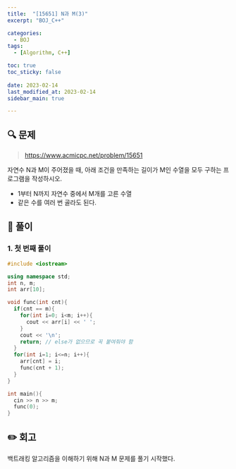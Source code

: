 ```yaml
---
title:  "[15651] N과 M(3)"
excerpt: "BOJ_C++"

categories:
  - BOJ
tags:
  - [Algorithm, C++]

toc: true
toc_sticky: false
 
date: 2023-02-14
last_modified_at: 2023-02-14
sidebar_main: true

---
```

<!--
문제 🔍
풀이 🎯 ⭕ ❌
주의할 점 🚨
짚고갈 점 ✏️
기타 🔥🌝🪐🔔
-->
## 🔍 문제
> <https://www.acmicpc.net/problem/15651>
<div class="notice" markdown="1">
자연수 N과 M이 주어졌을 때, 아래 조건을 만족하는 길이가 M인 수열을 모두 구하는 프로그램을 작성하시오.

- 1부터 N까지 자연수 중에서 M개를 고른 수열
- 같은 수를 여러 번 골라도 된다.
</div>

## 🎯 풀이
### 1. 첫 번째 풀이
```cpp
#include <iostream>

using namespace std;
int n, m;
int arr[10];

void func(int cnt){
  if(cnt == m){
    for(int i=0; i<m; i++){
      cout << arr[i] << ' ';
    }
    cout << '\n';
    return; // else가 없으므로 꼭 붙여줘야 함
  }
  for(int i=1; i<=n; i++){
    arr[cnt] = i;
    func(cnt + 1);
  }
}

int main(){
  cin >> n >> m;
  func(0);
}
```

## ✏️ 회고
백트래킹 알고리즘을 이해하기 위해 N과 M 문제를 풀기 시작했다.
